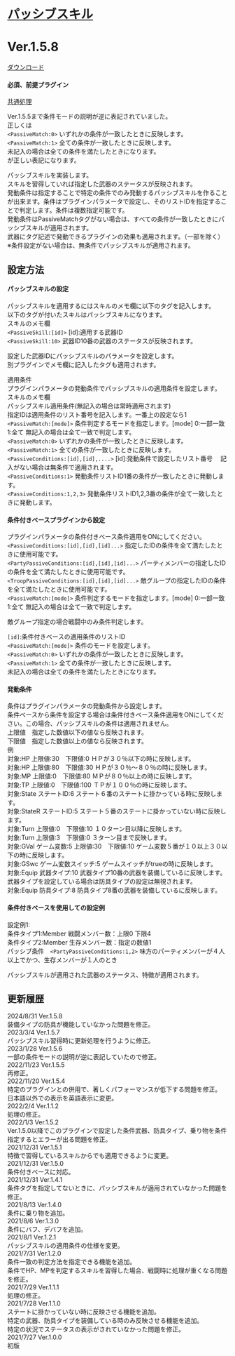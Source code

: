 # [パッシブスキル](https://raw.githubusercontent.com/nuun888/MZ/master/NUUN_PassiveSkill.js)
# Ver.1.5.8
[ダウンロード](https://raw.githubusercontent.com/nuun888/MZ/master/NUUN_PassiveSkill.js)
#### 必須、前提プラグイン
[共通処理](https://github.com/nuun888/MZ/blob/master/README/Base.md)  

Ver.1.5.5まで条件モードの説明が逆に表記されていました。  
正しくは  
`<PassiveMatch:0>` いずれかの条件が一致したときに反映します。  
`<PassiveMatch:1>` 全ての条件が一致したときに反映します。  
未記入の場合は全ての条件を満たしたときになります。  
が正しい表記になります。  

パッシブスキルを実装します。  
スキルを習得していれば指定した武器のステータスが反映されます。  
発動条件は指定することで特定の条件でのみ発動するパッシブスキルを作ることが出来ます。条件はプラグインパラメータで設定し、そのリストIDを指定することで判定します。条件は複数指定可能です。  
発動条件はPassiveMatchタグがない場合は、すべての条件が一致したときにパッシブスキルが適用されます。  
武器にタグ記述で発動できるプラグインの効果も適用されます。（一部を除く）  
※条件設定がない場合は、無条件でパッシブスキルが適用されます。  

## 設定方法
#### パッシブスキルの設定
パッシブスキルを適用するにはスキルのメモ欄に以下のタグを記入します。  
以下のタグが付いたスキルはパッシブスキルになります。  
スキルのメモ欄  
`<PassiveSkill:[id]>` [id]:適用する武器ID  
`<PassiveSkill:10>` 武器ID10番の武器のステータスが反映されます。  

設定した武器IDにパッシブスキルのパラメータを設定します。  
別プラグインでメモ欄に記入したタグも適用されます。  

適用条件  
プラグインパラメータの発動条件でパッシブスキルの適用条件を設定します。  
スキルのメモ欄  
パッシブスキル適用条件(無記入の場合は常時適用されます)  
指定IDは適用条件のリスト番号を記入します。一番上の設定なら1  
`<PassiveMatch:[mode]>` 条件判定するモードを指定します。[mode] 0:一部一致　1:全て 無記入の場合は全て一致で判定します。  
`<PassiveMatch:0>` いずれかの条件が一致したときに反映します。  
`<PassiveMatch:1>` 全ての条件が一致したときに反映します。  
`<PassiveConditions:[id],[id],....>` [id]:発動条件で設定したリスト番号  　記入がない場合は無条件で適用されます。  
`<PassiveConditions:1>` 発動条件リストID1番の条件が一致したときに発動します。  
`<PassiveConditions:1,2,3>` 発動条件リストID1,2,3番の条件が全て一致したときに発動します。  


#### 条件付きベースプラグインから設定 
プラグインパラメータの条件付きベース条件適用をONにしてください。
`<PassiveConditions:[id],[id],[id]...>` 指定したIDの条件を全て満たしたときに使用可能です。  
`<PartyPassiveConditions:[id],[id],[id]...>` パーティメンバーの指定したIDの条件を全て満たしたときに使用可能です。  
`<TroopPassiveConditions:[id],[id],[id]...>` 敵グループの指定したIDの条件を全て満たしたときに使用可能です。  
`<PassiveMatch:[mode]>` 条件判定するモードを指定します。[mode] 0:一部一致　1:全て 無記入の場合は全て一致で判定します。  

敵グループ指定の場合戦闘中のみ条件判定します。

`[id]`:条件付きベースの適用条件のリストID  
`<PassiveMatch:[mode]>` 条件のモードを設定します。  
`<PassiveMatch:0>` いずれかの条件が一致したときに反映します。  
`<PassiveMatch:1>` 全ての条件が一致したときに反映します。  
未記入の場合は全ての条件を満たしたときになります。  

#### 発動条件
条件はプラグインパラメータの発動条件から設定します。  
条件ベースから条件を設定する場合は条件付きベース条件適用をONにしてください。この場合、パッシブスキルの条件は適用されません。  
上限値　指定した数値以下の値なら反映されます。  
下限値　指定した数値以上の値なら反映されます。  
例  
対象:HP 上限値:30　下限値:0 ＨＰが３０％以下の時に反映します。  
対象:HP 上限値:80　下限値:30 ＨＰが３０％～８０％の時に反映します。  
対象:MP 上限値:0　下限値:80 ＭＰが８０％以上の時に反映します。  
対象:TP 上限値:0　下限値:100 ＴＰが１００％の時に反映します。  
対象:State ステートID:6 ステート６番のステートに掛かっている時に反映します。  
対象:StateR ステートID:5 ステート５番のステートに掛かっていない時に反映します。  
対象:Turn 上限値:0　下限値:10 １０ターン目以降に反映します。  
対象:Turn 上限値:3　下限値:0 ３ターン目まで反映します。  
対象:GVal ゲーム変数:5 上限値:30　下限値:10 ゲーム変数５番が１０以上３０以下の時に反映します。  
対象:GSwc ゲーム変数スイッチ:5 ゲームスイッチがtrueの時に反映します。  
対象:Equip 武器タイプ:10 武器タイプ10番の武器を装備しているに反映します。武器タイプを設定している場合は防具タイプの設定は無視されます。  
対象:Equip 防具タイプ:8 防具タイプ8番の武器を装備しているに反映します。

#### 条件付きベースを使用しての設定例
設定例1:  
条件タイプ1:Member 戦闘メンバー数：上限0 下限4  
条件タイプ2:Member 生存メンバー数：指定の数値1  
パッシブ条件　`<PartyPassiveConditions:1,2>` 味方のパーティメンバーが４人以上でかつ、生存メンバーが１人のとき  

パッシブスキルが適用された武器のステータス、特徴が適用されます。  

## 更新履歴
2024/8/31 Ver.1.5.8  
装備タイプの防具が機能していなかった問題を修正。  
2023/3/4 Ver.1.5.7  
パッシブスキル習得時に更新処理を行うように修正。  
2023/1/28 Ver.1.5.6  
一部の条件モードの説明が逆に表記していたので修正。  
2022/11/23 Ver.1.5.5  
再修正。  
2022/11/20 Ver.1.5.4  
特定のプラグインとの併用で、著しくパフォーマンスが低下する問題を修正。  
日本語以外での表示を英語表示に変更。  
2022/2/4 Ver.1.1.2  
処理の修正。  
2022/1/3 Ver.1.5.2  
Ver.1.5.0以降でこのプラグインで設定した条件武器、防具タイプ、乗り物を条件指定するとエラーが出る問題を修正。  
2021/12/31 Ver.1.5.1  
特徴で習得しているスキルからでも適用できるように変更。  
2021/12/31 Ver.1.5.0  
条件付きベースに対応。  
2021/12/31 Ver.1.4.1  
条件タグを指定してないときに、パッシブスキルが適用されていなかった問題を修正。  
2021/8/13 Ver.1.4.0  
条件に乗り物を追加。  
2021/8/6 Ver.1.3.0  
条件にバフ、デバフを追加。  
2021/8/1 Ver.1.2.1  
パッシブスキルの適用条件の仕様を変更。  
2021/7/31 Ver.1.2.0  
条件一致の判定方法を指定できる機能を追加。  
条件でHP、MPを判定するスキルを習得した場合、戦闘時に処理が重くなる問題を修正。  
2021/7/29 Ver.1.1.1  
処理の修正。  
2021/7/28 Ver.1.1.0  
ステートに掛かっていない時に反映させる機能を追加。  
特定の武器、防具タイプを装備している時のみ反映させる機能を追加。  
特定の状況でステータスの表示がされていなかった問題を修正。  
2021/7/27 Ver.1.0.0  
初版  

